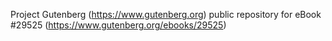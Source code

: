 Project Gutenberg (https://www.gutenberg.org) public repository for eBook #29525 (https://www.gutenberg.org/ebooks/29525)
